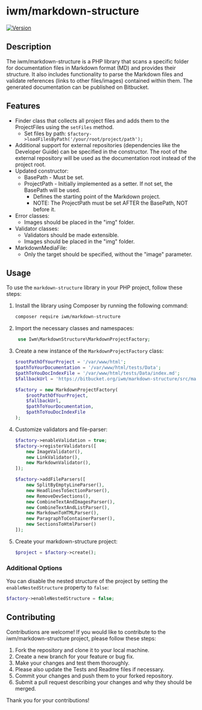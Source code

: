 # iwm/markdown-structure

[![Version](https://img.shields.io/badge/Version-0.0.x-blue.svg)](https://bitbucket.org/iwm/markdown-structure/)

## Description

The iwm/markdown-structure is a PHP library that scans a specific folder for documentation files in Markdown format (MD) and provides their structure. It also includes functionality to parse the Markdown files and validate references (links to other files/images) contained within them. The generated documentation can be published on Bitbucket.

## Features

- Finder class that collects all project files and adds them to the ProjectFiles using the `setFiles` method.
  - Set files by path: `$factory->loadFilesByPath('/your/root/project/path');`
- Additional support for external repositories (dependencies like the Developer Guide) can be specified in the constructor. The root of the external repository will be used as the documentation root instead of the project root.
- Updated constructor:
  - BasePath - Must be set.
  - ProjectPath - Initially implemented as a setter. If not set, the BasePath will be used.
    - Defines the starting point of the Markdown project.
    - NOTE: The ProjectPath must be set AFTER the BasePath, NOT before it.
- Error classes:
  - Images should be placed in the "img" folder.
- Validator classes:
  - Validators should be made extensible.
  - Images should be placed in the "img" folder.
- MarkdownMediaFile:
  - Only the target should be specified, without the "image" parameter.

## Usage

To use the `markdown-structure` library in your PHP project, follow these steps:

1. Install the library using Composer by running the following command:
    ```bash
    composer require iwm/markdown-structure
    ```
2. Import the necessary classes and namespaces:
   ```php
    use Iwm\MarkdownStructure\MarkdownProjectFactory;
    ```
3. Create a new instance of the `MarkdownProjectFactory` class:
    ```php
    $rootPathOfYourProject = '/var/www/html';
    $pathToYourDocumentation = '/var/www/html/tests/Data';
    $pathToYouDocIndexFile = '/var/www/html/tests/Data/index.md';
    $fallbackUrl = 'https://bitbucket.org/iwm/markdown-structure/src/master/';
    
    $factory = new MarkdownProjectFactory(
        $rootPathOfYourProject, 
        $fallbackUrl, 
        $pathToYourDocumentation, 
        $pathToYouDocIndexFile
    );
    ```
4. Customize validators and file-parser:
    ```php
    $factory->enableValidation = true;
    $factory->registerValidators([
        new ImageValidator(),
        new LinkValidator(),
        new MarkdownValidator(),
    ]);

    $factory->addFileParsers([
        new SplitByEmptyLineParser(),
        new HeadlinesToSectionParser(),
        new RemoveDevSections(),
        new CombineTextAndImagesParser(),
        new CombineTextAndListParser(),
        new MarkdownToHTMLParser(),
        new ParagraphToContainerParser(),
        new SectionsToHtmlParser()
    ]);
    ```
5. Create your markdown-structure project:
    ```php
    $project = $factory->create();
    ```

### Additional Options

You can disable the nested structure of the project by setting the `enableNestedStructure` property to `false`:
```php
$factory->enableNestedStructure = false;
```

## Contributing

Contributions are welcome! If you would like to contribute to the iwm/markdown-structure project, please follow these steps:

1. Fork the repository and clone it to your local machine.
2. Create a new branch for your feature or bug fix.
3. Make your changes and test them thoroughly.
4. Please also update the Tests and Readme files if necessary.
5. Commit your changes and push them to your forked repository.
6. Submit a pull request describing your changes and why they should be merged.

Thank you for your contributions!
